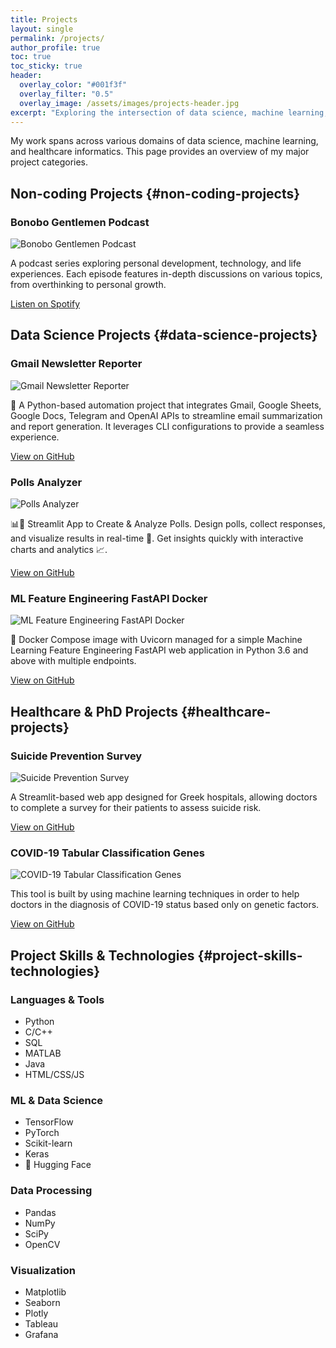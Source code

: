 ```yaml
---
title: Projects
layout: single
permalink: /projects/
author_profile: true
toc: true
toc_sticky: true
header:
  overlay_color: "#001f3f"
  overlay_filter: "0.5"
  overlay_image: /assets/images/projects-header.jpg
excerpt: "Exploring the intersection of data science, machine learning, and healthcare"
---
```


<div class="projects-intro">
  <p>My work spans across various domains of data science, machine learning, and healthcare informatics. This page provides an overview of my major project categories.</p>
</div>

## Non-coding Projects {#non-coding-projects}

<div class="project-card">
  <h3>Bonobo Gentlemen Podcast</h3>
  <div class="project-content">
    <img src="/assets/images/projects/bonobo-gentlemen.jpg" alt="Bonobo Gentlemen Podcast" class="project-image">
    <div class="project-details">
      <p>A podcast series exploring personal development, technology, and life experiences. Each episode features in-depth discussions on various topics, from overthinking to personal growth.</p>
      <div class="project-links">
        <a href="https://open.spotify.com/episode/6A4DSZ3T7MX6pTnh0XDlau" class="btn btn--primary" target="_blank">Listen on Spotify</a>
      </div>
    </div>
  </div>
</div>

## Data Science Projects {#data-science-projects}

<div class="project-card">
  <h3>Gmail Newsletter Reporter</h3>
  <div class="project-content">
    <img src="/assets/images/projects/gmail-reporter.jpg" alt="Gmail Newsletter Reporter" class="project-image">
    <div class="project-details">
      <p>📧 A Python-based automation project that integrates Gmail, Google Sheets, Google Docs, Telegram and OpenAI APIs to streamline email summarization and report generation. It leverages CLI configurations to provide a seamless experience.</p>
      <div class="project-links">
        <a href="https://github.com/jimmyg1997/gmail-newsletter-reporter" class="btn btn--primary" target="_blank">View on GitHub</a>
      </div>
    </div>
  </div>
</div>

<div class="project-card">
  <h3>Polls Analyzer</h3>
  <div class="project-content">
    <img src="/assets/images/projects/polls-analyzer.jpg" alt="Polls Analyzer" class="project-image">
    <div class="project-details">
      <p>📊💬 Streamlit App to Create & Analyze Polls. Design polls, collect responses, and visualize results in real-time 🚀. Get insights quickly with interactive charts and analytics 📈.</p>
      <div class="project-links">
        <a href="https://github.com/jimmyg1997/polls-analyzer" class="btn btn--primary" target="_blank">View on GitHub</a>
      </div>
    </div>
  </div>
</div>

<div class="project-card">
  <h3>ML Feature Engineering FastAPI Docker</h3>
  <div class="project-content">
    <img src="/assets/images/projects/ml-feature-engineering.jpg" alt="ML Feature Engineering FastAPI Docker" class="project-image">
    <div class="project-details">
      <p>🤖 Docker Compose image with Uvicorn managed for a simple Machine Learning Feature Engineering FastAPI web application in Python 3.6 and above with multiple endpoints.</p>
      <div class="project-links">
        <a href="https://github.com/jimmyg1997/ml-feature-engineering-fastapi-docker" class="btn btn--primary" target="_blank">View on GitHub</a>
      </div>
    </div>
  </div>
</div>

## Healthcare & PhD Projects {#healthcare-projects}

<div class="project-card">
  <h3>Suicide Prevention Survey</h3>
  <div class="project-content">
    <img src="/assets/images/projects/suicide-prevention.jpg" alt="Suicide Prevention Survey" class="project-image">
    <div class="project-details">
      <p>A Streamlit-based web app designed for Greek hospitals, allowing doctors to complete a survey for their patients to assess suicide risk.</p>
      <div class="project-links">
        <a href="https://github.com/jimmyg1997/suicide-prevention-survey" class="btn btn--primary" target="_blank">View on GitHub</a>
      </div>
    </div>
  </div>
</div>

<div class="project-card">
  <h3>COVID-19 Tabular Classification Genes</h3>
  <div class="project-content">
    <img src="/assets/images/projects/covid-classification.jpg" alt="COVID-19 Tabular Classification Genes" class="project-image">
    <div class="project-details">
      <p>This tool is built by using machine learning techniques in order to help doctors in the diagnosis of COVID-19 status based only on genetic factors.</p>
      <div class="project-links">
        <a href="https://github.com/jimmyg1997/COVID-19-Tabular-Classification-Genes" class="btn btn--primary" target="_blank">View on GitHub</a>
      </div>
    </div>
  </div>
</div>

## Project Skills & Technologies {#project-skills-technologies}

### Languages & Tools
* Python
* C/C++
* SQL
* MATLAB
* Java
* HTML/CSS/JS

### ML & Data Science
* TensorFlow
* PyTorch
* Scikit-learn
* Keras
* 🤗 Hugging Face

### Data Processing
* Pandas
* NumPy
* SciPy
* OpenCV

### Visualization
* Matplotlib
* Seaborn
* Plotly
* Tableau
* Grafana 